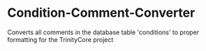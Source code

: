 Condition-Comment-Converter
===========================

Converts all comments in the database table 'conditions' to proper formatting for the TrinityCore project
